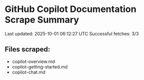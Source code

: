 # GitHub Copilot Documentation Scrape Summary

Last updated: 2025-10-01 06:12:27 UTC
Successful fetches: 3/3

## Files scraped:
- copilot-overview.md
- copilot-getting-started.md
- copilot-chat.md
